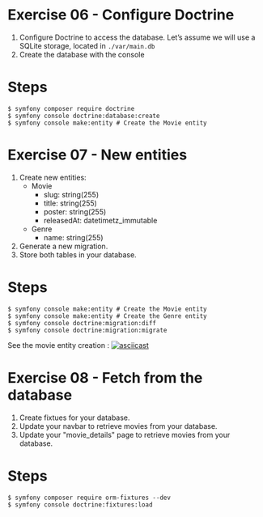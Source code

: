 Exercise 06 - Configure Doctrine
================================

1. Configure Doctrine to access the database. Let’s assume we will use a SQLite storage, located in `./var/main.db`
2. Create the database with the console

# Steps
```shell
$ symfony composer require doctrine
$ symfony console doctrine:database:create
$ symfony console make:entity # Create the Movie entity
```

Exercise 07 - New entities
==========================

1. Create new entities:
    * Movie
        * slug: string(255)
        * title: string(255)
        * poster: string(255)
        * releasedAt: datetimetz_immutable
    * Genre
        * name: string(255)
2. Generate a new migration.
3. Store both tables in your database.

# Steps

```shell
$ symfony console make:entity # Create the Movie entity
$ symfony console make:entity # Create the Genre entity
$ symfony console doctrine:migration:diff
$ symfony console doctrine:migration:migrate
```

See the movie entity creation :
[![asciicast](https://asciinema.org/a/IghXb5Fh3iKbKgsZMrVqLXYBF.svg)](https://asciinema.org/a/IghXb5Fh3iKbKgsZMrVqLXYBF)

Exercise 08 - Fetch from the database
=====================================

1. Create fixtues for your database.
2. Update your navbar to retrieve movies from your database.
3. Update your "movie_details" page to retrieve movies from your database.

# Steps

```shell
$ symfony composer require orm-fixtures --dev
$ symfony console doctrine:fixtures:load
```
